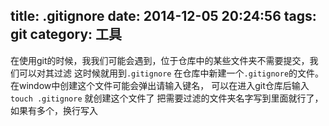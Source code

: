 title: .gitignore
date: 2014-12-05 20:24:56
tags: git
category: 工具
---
在使用git的时候，我我们可能会遇到，位于仓库中的某些文件夹不需要提交，我们可以对其过滤
这时候就用到`.gitignore`
在仓库中新建一个`.gitignore`的文件。
在window中创建这个文件可能会弹出请输入键名，
可以在进入git仓库后输入`touch .gitignore` 就创建这个文件了
把需要过滤的文件夹名字写到里面就行了，如果有多个，换行写入